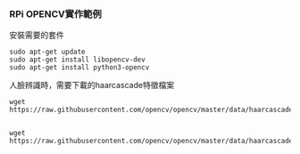 ### RPi OPENCV實作範例

安裝需要的套件
```
sudo apt-get update
sudo apt-get install libopencv-dev
sudo apt-get install python3-opencv
```

人臉辨識時，需要下載的haarcascade特徵檔案
```
wget https://raw.githubusercontent.com/opencv/opencv/master/data/haarcascades/haarcascade_frontalface_default.xml


wget https://raw.githubusercontent.com/opencv/opencv/master/data/haarcascades/haarcascade_eye.xml
```